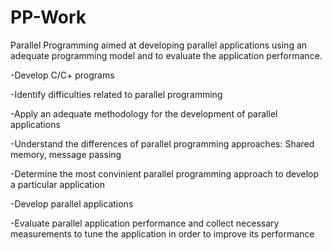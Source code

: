 # PP-Work
Parallel Programming aimed at developing parallel applications using an adequate programming model and to evaluate the application performance.

-Develop C/C+ programs

-Identify difficulties related to parallel programming

-Apply an adequate methodology for the development of parallel applications

-Understand the differences of parallel programming approaches: Shared memory, message passing

-Determine the most convinient parallel programming approach to develop a particular application

-Develop parallel applications

-Evaluate parallel application performance and collect necessary measurements to tune the application
 in order to improve its performance